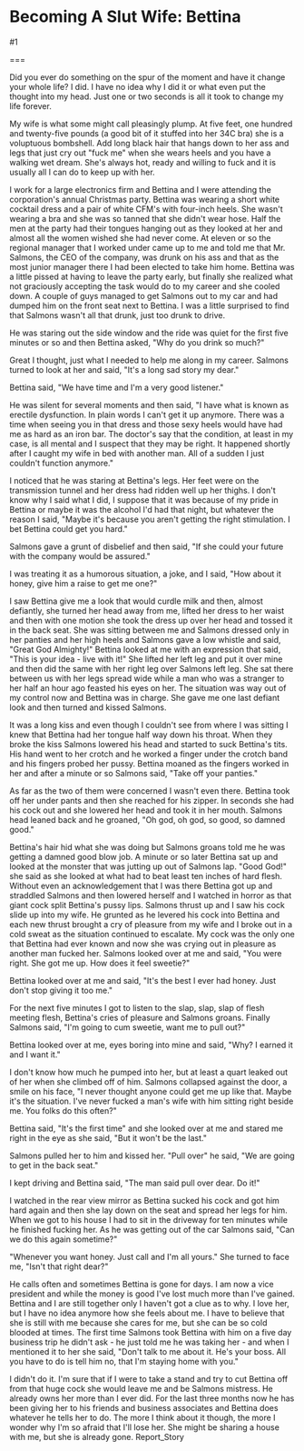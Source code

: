 Becoming A Slut Wife: Bettina
=============================
#1 

===

Did you ever do something on the spur of the moment and have it change your whole life? I did. I have no idea why I did it or what even put the thought into my head. Just one or two seconds is all it took to change my life forever. 

My wife is what some might call pleasingly plump. At five feet, one hundred and twenty-five pounds (a good bit of it stuffed into her 34C bra) she is a voluptuous bombshell. Add long black hair that hangs down to her ass and legs that just cry out "fuck me" when she wears heels and you have a walking wet dream. She's always hot, ready and willing to fuck and it is usually all I can do to keep up with her. 

I work for a large electronics firm and Bettina and I were attending the corporation's annual Christmas party. Bettina was wearing a short white cocktail dress and a pair of white CFM's with four-inch heels. She wasn't wearing a bra and she was so tanned that she didn't wear hose. Half the men at the party had their tongues hanging out as they looked at her and almost all the women wished she had never come. At eleven or so the regional manager that I worked under came up to me and told me that Mr. Salmons, the CEO of the company, was drunk on his ass and that as the most junior manager there I had been elected to take him home. Bettina was a little pissed at having to leave the party early, but finally she realized what not graciously accepting the task would do to my career and she cooled down. A couple of guys managed to get Salmons out to my car and had dumped him on the front seat next to Bettina. I was a little surprised to find that Salmons wasn't all that drunk, just too drunk to drive. 

He was staring out the side window and the ride was quiet for the first five minutes or so and then Bettina asked, "Why do you drink so much?" 

Great I thought, just what I needed to help me along in my career. Salmons turned to look at her and said, "It's a long sad story my dear." 

Bettina said, "We have time and I'm a very good listener." 

He was silent for several moments and then said, "I have what is known as erectile dysfunction. In plain words I can't get it up anymore. There was a time when seeing you in that dress and those sexy heels would have had me as hard as an iron bar. The doctor's say that the condition, at least in my case, is all mental and I suspect that they may be right. It happened shortly after I caught my wife in bed with another man. All of a sudden I just couldn't function anymore." 

I noticed that he was staring at Bettina's legs. Her feet were on the transmission tunnel and her dress had ridden well up her thighs. I don't know why I said what I did, I suppose that it was because of my pride in Bettina or maybe it was the alcohol I'd had that night, but whatever the reason I said, "Maybe it's because you aren't getting the right stimulation. I bet Bettina could get you hard." 

Salmons gave a grunt of disbelief and then said, "If she could your future with the company would be assured." 

I was treating it as a humorous situation, a joke, and I said, "How about it honey, give him a raise to get me one?" 

I saw Bettina give me a look that would curdle milk and then, almost defiantly, she turned her head away from me, lifted her dress to her waist and then with one motion she took the dress up over her head and tossed it in the back seat. She was sitting between me and Salmons dressed only in her panties and her high heels and Salmons gave a low whistle and said, "Great God Almighty!" Bettina looked at me with an expression that said, "This is your idea - live with it!" She lifted her left leg and put it over mine and then did the same with her right leg over Salmons left leg. She sat there between us with her legs spread wide while a man who was a stranger to her half an hour ago feasted his eyes on her. The situation was way out of my control now and Bettina was in charge. She gave me one last defiant look and then turned and kissed Salmons. 

It was a long kiss and even though I couldn't see from where I was sitting I knew that Bettina had her tongue half way down his throat. When they broke the kiss Salmons lowered his head and started to suck Bettina's tits. His hand went to her crotch and he worked a finger under the crotch band and his fingers probed her pussy. Bettina moaned as the fingers worked in her and after a minute or so Salmons said, "Take off your panties." 

As far as the two of them were concerned I wasn't even there. Bettina took off her under pants and then she reached for his zipper. In seconds she had his cock out and she lowered her head and took it in her mouth. Salmons head leaned back and he groaned, "Oh god, oh god, so good, so damned good." 

Bettina's hair hid what she was doing but Salmons groans told me he was getting a damned good blow job. A minute or so later Bettina sat up and looked at the monster that was jutting up out of Salmons lap. "Good God!" she said as she looked at what had to beat least ten inches of hard flesh. Without even an acknowledgement that I was there Bettina got up and straddled Salmons and then lowered herself and I watched in horror as that giant cock split Bettina's pussy lips. Salmons thrust up and I saw his cock slide up into my wife. He grunted as he levered his cock into Bettina and each new thrust brought a cry of pleasure from my wife and I broke out in a cold sweat as the situation continued to escalate. My cock was the only one that Bettina had ever known and now she was crying out in pleasure as another man fucked her. Salmons looked over at me and said, "You were right. She got me up. How does it feel sweetie?" 

Bettina looked over at me and said, "It's the best I ever had honey. Just don't stop giving it too me." 

For the next five minutes I got to listen to the slap, slap, slap of flesh meeting flesh, Bettina's cries of pleasure and Salmons groans. Finally Salmons said, "I'm going to cum sweetie, want me to pull out?" 

Bettina looked over at me, eyes boring into mine and said, "Why? I earned it and I want it." 

I don't know how much he pumped into her, but at least a quart leaked out of her when she climbed off of him. Salmons collapsed against the door, a smile on his face, "I never thought anyone could get me up like that. Maybe it's the situation. I've never fucked a man's wife with him sitting right beside me. You folks do this often?" 

Bettina said, "It's the first time" and she looked over at me and stared me right in the eye as she said, "But it won't be the last." 

Salmons pulled her to him and kissed her. "Pull over" he said, "We are going to get in the back seat." 

I kept driving and Bettina said, "The man said pull over dear. Do it!" 

I watched in the rear view mirror as Bettina sucked his cock and got him hard again and then she lay down on the seat and spread her legs for him. When we got to his house I had to sit in the driveway for ten minutes while he finished fucking her. As he was getting out of the car Salmons said, "Can we do this again sometime?" 

"Whenever you want honey. Just call and I'm all yours." She turned to face me, "Isn't that right dear?" 

He calls often and sometimes Bettina is gone for days. I am now a vice president and while the money is good I've lost much more than I've gained. Bettina and I are still together only I haven't got a clue as to why. I love her, but I have no idea anymore how she feels about me. I have to believe that she is still with me because she cares for me, but she can be so cold blooded at times. The first time Salmons took Bettina with him on a five day business trip he didn't ask - he just told me he was taking her - and when I mentioned it to her she said, "Don't talk to me about it. He's your boss. All you have to do is tell him no, that I'm staying home with you." 

I didn't do it. I'm sure that if I were to take a stand and try to cut Bettina off from that huge cock she would leave me and be Salmons mistress. He already owns her more than I ever did. For the last three months now he has been giving her to his friends and business associates and Bettina does whatever he tells her to do. The more I think about it though, the more I wonder why I'm so afraid that I'll lose her. She might be sharing a house with me, but she is already gone. Report_Story 
